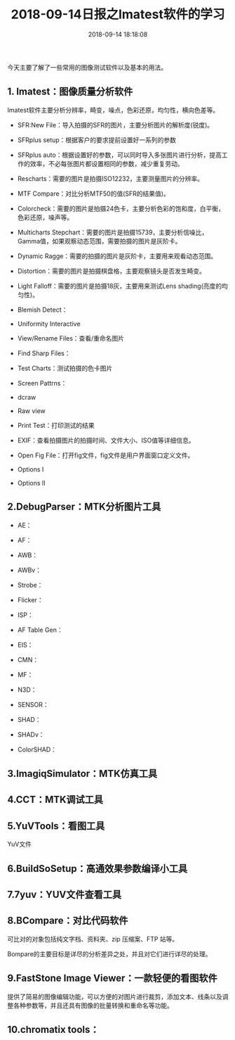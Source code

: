 ﻿---
title: 2018-09-14日报之Imatest软件的学习
comments: true
date: 2018-09-14 18:18:08
categories: 博客列表
tags: Camera tuning小组日报
about:

---
今天主要了解了一些常用的图像测试软件以及基本的用法。

## 1. Imatest：图像质量分析软件

Imatest软件主要分析分辨率，畸变，噪点，色彩还原，均匀性，横向色差等。

* SFR:New File：导入拍摄的SFR的图片，主要分析图片的解析度(锐度)。

* SFRplus setup：根据客户的要求提前设置好一系列的参数

* SFRplus auto：根据设置好的参数，可以同时导入多张图片进行分析，提高工作的效率，不必每张图片都设置相同的参数，减少重复劳动。

* Rescharts：需要的图片是拍摄ISO12232，主要测量图片的分辨率。

* MTF Compare：对比分析MTF50的值(SFR的结果值)。

* Colorcheck：需要的图片是拍摄24色卡，主要分析色彩的饱和度，白平衡，色彩还原，噪声等。

* Multicharts Stepchart：需要的图片是拍摄15739，主要分析信噪比，Gamma值，如果观察动态范围，需要拍摄的图片是灰阶卡。

* Dynamic Ragge：需要的拍摄的图片是灰阶卡，主要用来观看动态范围。

* Distortion：需要的图片是拍摄棋盘格，主要观察镜头是否发生畸变。

* Light Falloff：需要的图片是拍摄18灰，主要用来测试Lens shading(亮度的均匀性)。

* Blemish Detect：

* Uniformity Interactive

* View/Rename Files：查看/重命名图片

* Find Sharp Files：

* Test Charts：测试拍摄的色卡图片

* Screen Pattrns：

* dcraw

* Raw view

* Print Test：打印测试的结果

* EXIF：查看拍摄图片的拍摄时间、文件大小、ISO值等详细信息。

* Open Fig File：打开fig文件，fig文件是用户界面窗口定义文件。

* Options I

* Options II

## 2.DebugParser：MTK分析图片工具

* AE：

* AF：

* AWB：

* AWBv：

* Strobe：

* Flicker：

* ISP：

* AF Table Gen：

* EIS：

* CMN：

* MF：

* N3D：

* SENSOR：

* SHAD：

* SHADv：

* ColorSHAD：

## 3.ImagiqSimulator：MTK仿真工具

## 4.CCT：MTK调试工具

## 5.YuVTools：看图工具

YuV文件

## 6.BuildSoSetup：高通效果参数编译小工具

## 7.7yuv：YUV文件查看工具

## 8.BCompare：对比代码软件

可比对的对象包括纯文字档、资料夹、zip 压缩案、FTP 站等。

Bompare的主要目标是详尽的分析差异之处，并且对它们进行详尽的处理。

## 9.FastStone Image Viewer：一款轻便的看图软件

提供了简易的图像编辑功能，可以方便的对图片进行裁剪，添加文本、线条以及调整各种参数等，并且还具有图像的批量转换和重命名等功能。

## 10.chromatix  tools：